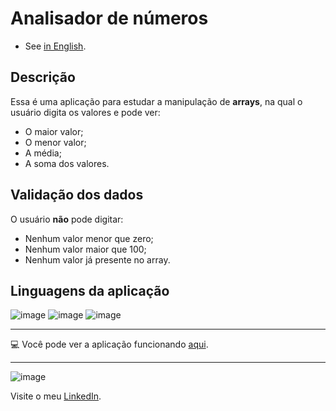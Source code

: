 # **Analisador de números**

- See [in English](./README-en-US.md).

## Descrição
Essa é uma aplicação para estudar a manipulação de **arrays**, na qual o usuário digita os valores e pode ver:
* O maior valor;
* O menor valor;
* A média;
* A soma dos valores.

## Validação dos dados
O usuário **não** pode digitar:
* Nenhum valor menor que zero;
* Nenhum valor maior que 100;
* Nenhum valor já presente no array.

 ## Linguagens da aplicação
 
 ![image](https://img.shields.io/badge/JavaScript-F7DF1E?style=for-the-badge&logo=javascript&logoColor=black) 
 ![image](https://img.shields.io/badge/HTML5-E34F26?style=for-the-badge&logo=html5&logoColor=white)
  ![image](https://img.shields.io/badge/CSS3-1572B6?style=for-the-badge&logo=css3&logoColor=white)
   

***
:computer: Você pode ver a aplicação funcionando [aqui](https://nathanfirmo.github.io/exercicios/1-iniciante/analisador-de-numeros/). 
 ***
 ![image](https://img.shields.io/badge/LinkedIn-0077B5?style=for-the-badge&logo=linkedin&logoColor=white) 
 
 Visite o meu [LinkedIn](https://www.linkedin.com/in/nathan-de-souza-silva-firmo/). 

